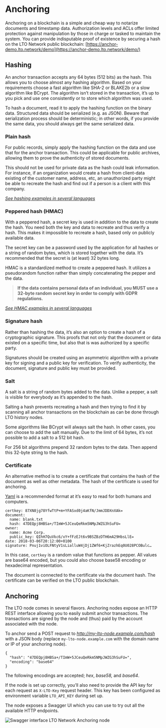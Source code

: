# Anchoring

Anchoring on a blockchain is a simple and cheap way to notarize documents and timestamp data. Authorization levels and ACLs offer limited protection against manipulation by those in charge or tasked to maintain the system. You can provide indisputable proof of existence by securing a hash on the LTO Network public blockchain: [https://anchor-demo.lto.network/demo](https://anchor-demo.lto.network/demo/)

## Hashing

An anchor transaction accepts any 64 bytes \(512 bits\) as the hash. This allows you to choose almost any hashing algorithm. Based on your requirements choose a fast algorithm like SHA-2 or BLAKE2b or a slow algorithm like BCrypt. The algorithm isn’t stored in the transaction, it’s up to you pick and use one consistently or to store which algorithm was used.

To hash a document, read it to apply the hashing function on the binary data. Structured data should be serialized \(e.g. as JSON\). Beware that serialization process should be deterministic; in other words, if you provide the same data, you should always get the same serialized data.

### **Plain hash**

For public records, simply apply the hashing function on the data and use that for the anchor transaction. This could be applicable for public archives, allowing them to prove the authenticity of stored documents.

This should not be used for private data as the hash could leak information. For instance, if an organization would create a hash from client-data existing of the customer name, address, etc, an unauthorized party might be able to recreate the hash and find out if a person is a client with this company.

[_See hashing examples in several languages_](https://gist.github.com/jasny/2200f68f8109b22e61863466374a5c1d#file-sha256-md)

### **Peppered hash \(HMAC\)**

With a peppered hash, a secret key is used in addition to the data to create the hash. You need both the key and data to recreate and thus verify a hash. This makes it impossible to recreate a hash, based only on publicly available data.

The secret key can be a password used by the application for all hashes or a string of random bytes, which is stored together with the data. It’s recommended that the secret is \(at least\) 32 bytes long.

HMAC is a standardized method to create a peppered hash. It utilizes a pseudorandom function rather than simply concatenating the pepper and the data.

> **If the data contains personal data of an individual, you MUST use a 32-byte random secret key in order to comply with GDPR regulations.**

[_See HMAC examples in several languages_](https://gist.github.com/jasny/2200f68f8109b22e61863466374a5c1d#file-sha256-hmac-md)

### **Signature hash**

Rather than hashing the data, it’s also an option to create a hash of a cryptographic signature. This proofs that not only that the document or data existed on a specific time, but also that is was authorized by a specific party.

Signatures should be created using an asymmetric algorithm with a private key for signing and a public key for verification. To verify authenticity, the document, signature and public key must be provided.

### **Salt**

A salt is a string of random bytes added to the data. Unlike a pepper, a salt is visible for everybody as it’s appended to the hash.

Salting a hash prevents recreating a hash and then trying to find it by scanning all anchor transactions on the blockchain as can be done through LTO history nodes.

Some algorithms like BCrypt will always salt the hash. In other cases, you can choose to add the salt manually. Due to the limit of 64 bytes, it’s not possible to add a salt to a 512 bit hash.

For 256 bit algorithms prepend 32 random bytes to the data. Then append this 32-byte string to the hash.

### Certificate

An alternative method is to create a certificate that contains the hash of the document as well as other metadata. The hash of the certificate is used for anchoring.

[Yaml](https://yaml.org/) is a recommended format at it’s easy to read for both humans and computers.

```text
certkey: 87XN8jg78YfwTtP+m+YFASxd0j4aKfN/JmmJDDXnXAk=
document:
  name: blank.txt
  hash: 47DEQpj8HBSa+/TImW+5JCeuQeRkm5NMpJWZG3hSuFU=
owner:
  name: Acme Corp.
  public_key: QIhH7QuVkc6/xY+fFzEJt6v9BSZBzDTH6mA29HbsLlE=
date: 2018-03-06T20:12:00+0100
signature: Pnuj1viOLFNtyV1sLialluW4jDj1ZWf6+KjZrazhEq0U028PCOBulc…
```

In this case, `certkey` is a random value that functions as pepper. All values are base64 encoded, but you could also choose base58 encoding or hexadecimal representation.

The document is connected to the certificate via the document hash. The certificate can be verified on the LTO public blockchain.

## Anchoring

The LTO node comes in several flavors. Anchoring nodes expose an HTTP REST interface allowing you to easily submit anchor transactions. The transactions are signed by the node and \(thus\) paid by the account associated with the node.

To anchor send a POST request to _http://my-lto-node.example.com/hash_ with a JSON body \(replace `my-lto-node.example.com` with the domain name or IP of your anchoring node\).

```text
{
  "hash": "47DEQpj8HBSa+/TImW+5JCeuQeRkm5NMpJWZG3hSuFU=",
  "encoding": "base64"
}
```

The following encodings are accepted; _hex_, _base58,_ and _base64_.

If the node is set up correctly, you’ll also need to provide the API key for each request as `X-LTO-Key` request header. This key has been configured as environment variable `LTO_API_KEY` during set up.

The node exposes a Swagger UI which you can use to try out all the available HTTP endpoints.

![Swagger interface LTO Network Anchoring node](https://cdn-images-1.medium.com/max/1600/1*-tuVnK4w9JuAxc5HP2l9Ag.png)

